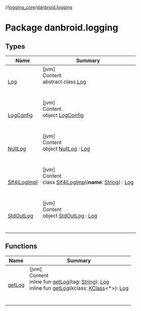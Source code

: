 //[logging_core](../../index.md)/[danbroid.logging](index.md)



# Package danbroid.logging  


## Types  
  
|  Name |  Summary | 
|---|---|
| <a name="danbroid.logging/Log///PointingToDeclaration/"></a>[Log](-log/index.md)| <a name="danbroid.logging/Log///PointingToDeclaration/"></a>[jvm]  <br>Content  <br>abstract class [Log](-log/index.md)  <br><br><br>|
| <a name="danbroid.logging/LogConfig///PointingToDeclaration/"></a>[LogConfig](-log-config/index.md)| <a name="danbroid.logging/LogConfig///PointingToDeclaration/"></a>[jvm]  <br>Content  <br>object [LogConfig](-log-config/index.md)  <br><br><br>|
| <a name="danbroid.logging/NullLog///PointingToDeclaration/"></a>[NullLog](-null-log/index.md)| <a name="danbroid.logging/NullLog///PointingToDeclaration/"></a>[jvm]  <br>Content  <br>object [NullLog](-null-log/index.md) : [Log](-log/index.md)  <br><br><br>|
| <a name="danbroid.logging/Slf4jLogImpl///PointingToDeclaration/"></a>[Slf4jLogImpl](-slf4j-log-impl/index.md)| <a name="danbroid.logging/Slf4jLogImpl///PointingToDeclaration/"></a>[jvm]  <br>Content  <br>class [Slf4jLogImpl](-slf4j-log-impl/index.md)(**name**: [String](https://kotlinlang.org/api/latest/jvm/stdlib/kotlin/-string/index.html)) : [Log](-log/index.md)  <br><br><br>|
| <a name="danbroid.logging/StdOutLog///PointingToDeclaration/"></a>[StdOutLog](-std-out-log/index.md)| <a name="danbroid.logging/StdOutLog///PointingToDeclaration/"></a>[jvm]  <br>Content  <br>object [StdOutLog](-std-out-log/index.md) : [Log](-log/index.md)  <br><br><br>|


## Functions  
  
|  Name |  Summary | 
|---|---|
| <a name="danbroid.logging//getLog/#kotlin.String/PointingToDeclaration/"></a>[getLog](get-log.md)| <a name="danbroid.logging//getLog/#kotlin.String/PointingToDeclaration/"></a>[jvm]  <br>Content  <br>inline fun [getLog](get-log.md)(tag: [String](https://kotlinlang.org/api/latest/jvm/stdlib/kotlin/-string/index.html)): [Log](-log/index.md)  <br>inline fun [getLog](get-log.md)(kclass: [KClass](https://kotlinlang.org/api/latest/jvm/stdlib/kotlin.reflect/-k-class/index.html)<*>): [Log](-log/index.md)  <br><br><br>|

